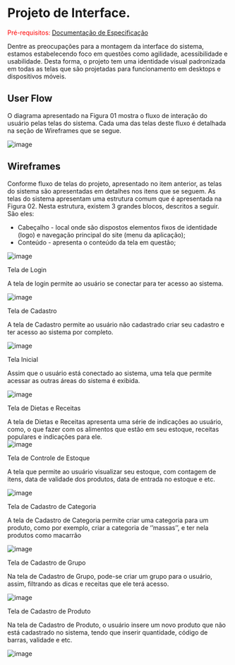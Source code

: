 
# Projeto de Interface.

<span style="color:red">Pré-requisitos: <a href="2-Especificação do Projeto.md"> Documentação de Especificação</a></span>

Dentre as preocupações para a montagem da interface do sistema, estamos estabelecendo foco em questões como agilidade, acessibilidade e usabilidade. Desta forma, o projeto tem uma identidade visual padronizada em todas as telas que são projetadas para funcionamento em desktops e dispositivos móveis. 

## User Flow

O diagrama apresentado na Figura 01 mostra o fluxo de interação do usuário pelas telas do sistema. Cada uma das telas deste fluxo é detalhada na seção de Wireframes que se segue.

![image](https://user-images.githubusercontent.com/91296105/135925780-4f30eb2a-07d7-41a3-a20e-5fc4767340e1.png)

## Wireframes

Conforme fluxo de telas do projeto, apresentado no item anterior, as telas do sistema são apresentadas em detalhes nos itens que se seguem. As telas do sistema apresentam uma estrutura comum que é apresentada na Figura 02. Nesta estrutura, existem 3 grandes blocos, descritos a seguir. São eles: 

- Cabeçalho - local onde são dispostos elementos fixos de identidade (logo) e navegação principal do site (menu da aplicação); 
- Conteúdo - apresenta o conteúdo da tela em questão; 

![image](https://user-images.githubusercontent.com/91296105/135925838-8a67dbf9-02c3-4216-b669-ee653fa4411a.png)

 Tela de Login 

A tela de login permite ao usuário se conectar para ter acesso ao sistema. 

![image](https://user-images.githubusercontent.com/91296105/135925875-52b48dff-5c51-46a9-acb2-4101b24ada2c.png)

Tela de Cadastro 

A tela de Cadastro permite ao usuário não cadastrado criar seu cadastro e ter acesso ao sistema por completo.  

![image](https://user-images.githubusercontent.com/91296105/135925977-5bf54a60-4040-4591-a4f1-c326ddd9e62f.png)

Tela Inicial 

Assim que o usuário está conectado ao sistema, uma tela que permite acessar as outras áreas do sistema é exibida. 

![image](https://user-images.githubusercontent.com/91296105/135926021-6e834d8a-42b3-402d-a34a-a5f4418120f2.png)

Tela de Dietas e Receitas 

A tela de Dietas e Receitas apresenta uma série de indicações ao usuário, como, o que fazer com os alimentos que estão em seu estoque, receitas populares e indicações para ele.  
![image](https://user-images.githubusercontent.com/91296105/135926107-92afe8c4-0893-4973-96b7-5be1a933abb9.png)
 
Tela de Controle de Estoque 

A tela que permite ao usuário visualizar seu estoque, com contagem de itens, data de validade dos produtos, data de entrada no estoque e etc. 

![image](https://user-images.githubusercontent.com/91296105/135926156-cfd861f5-6833-4f21-a60d-ea009d6e2ebc.png)

Tela de Cadastro de Categoria 

A tela de Cadastro de Categoria permite criar uma categoria para um produto, como por exemplo, criar a categoria de ‘’massas’’, e ter nela produtos como macarrão

![image](https://user-images.githubusercontent.com/91296105/135926254-d1386961-6426-4ba3-bd60-d76a58e7876c.png)

Tela de Cadastro de Grupo 

Na tela de Cadastro de Grupo, pode-se criar um grupo para o usuário, assim, filtrando as dicas e receitas que ele terá acesso. 

![image](https://user-images.githubusercontent.com/91296105/135926300-dea394f1-59b6-4c72-b2ef-636b87c432ba.png)

Tela de Cadastro de Produto 

Na tela de Cadastro de Produto, o usuário insere um novo produto que não está cadastrado no sistema, tendo que inserir quantidade, código de barras, validade e etc. 

 ![image](https://user-images.githubusercontent.com/91296105/135926364-ceeebc62-68e3-4697-883c-1b7958589cdd.png)


